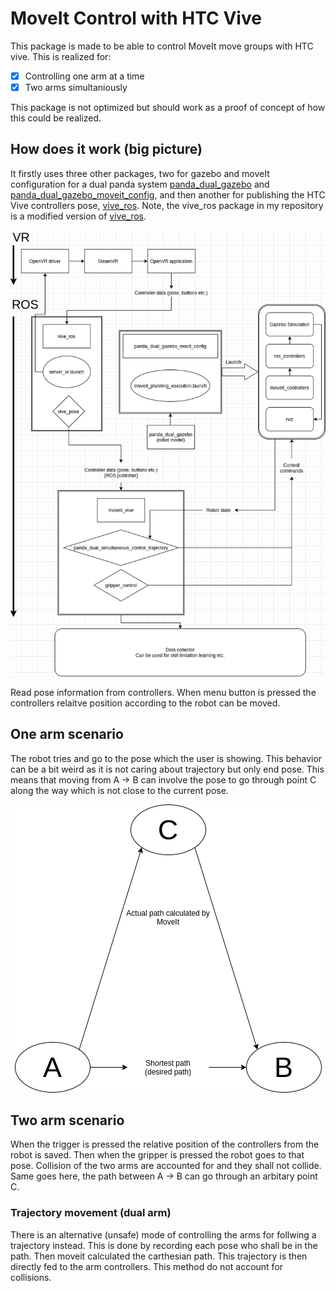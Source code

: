 # MoveIt Control with HTC Vive
This package is made to be able to control MoveIt move groups with HTC vive. This is realized for:  
- [x] Controlling one arm at a time  
- [x] Two arms simultaniously  

This package is not optimized but should work as a proof of concept of how this could be realized.  

## How does it work (big picture)
It firstly uses three other packages, two for gazebo and moveIt configuration for a dual panda system [panda_dual_gazebo](https://github.com/Machine-Jonte/panda_dual_gazebo) and [panda_dual_gazebo_moveit_config](https://github.com/Machine-Jonte/panda_dual_gazebo_moveit_config), and then another for publishing the HTC Vive controllers pose, [vive_ros](https://github.com/Machine-Jonte/vive_ros). Note, the vive_ros package in my repository is a modified version of [vive_ros](https://github.com/robosavvy/vive_ros). 

<p align="center">
  <img src="./assets/images/VR_Control_grid.png" width="" title="Graph showing how the this node was used in relation to other packages.">
  <!-- <img src="your_relative_path_here_number_2_large_name" width="350" alt="accessibility text"> -->
</p>

Read pose information from controllers. When menu button is pressed the controllers relaitve position according to the robot can be moved.

## One arm scenario
The robot tries and go to the pose which the user is showing. This behavior can be a bit weird as it is not caring about trajectory but only end pose. This means that moving from A -> B can involve the pose to go through point C along the way which is not close to the current pose.

<p align="center">
  <img src="./assets/images/path_illustrator.png" width="" title="Graph showing how the this node was used in relation to other packages.">
  <!-- <img src="your_relative_path_here_number_2_large_name" width="350" alt="accessibility text"> -->
</p>

## Two arm scenario
When the trigger is pressed the relative position of the controllers from the robot is saved. Then when the gripper is pressed the robot goes to that pose. Collision of the two arms are accounted for and they shall not collide. Same goes here, the path between A -> B can go through an arbitary point C.

### Trajectory movement (dual arm)
There is an alternative (unsafe) mode of controlling the arms for follwing a trajectory instead. This is done by recording each pose who shall be in the path. Then moveit calculated the carthesian path. This trajectory is then directly fed to the arm controllers. This method do not account for collisions.
